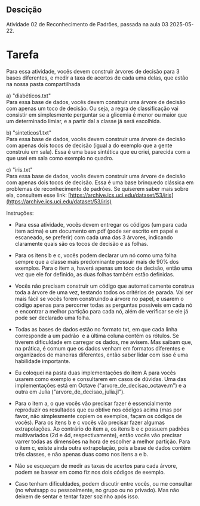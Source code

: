 ## Descição

Atividade 02 de Reconhecimento de Padrões, passada na aula 03 2025-05-22.

# Tarefa

Para essa atividade, vocês devem construir árvores de decisão para 3 bases diferentes, e medir a taxa de acertos de cada uma delas, que estão na nossa pasta compartilhada  

a) "diabéticos.txt"  
Para essa base de dados, vocês devem construir uma árvore de decisão com apenas um toco de decisão. Ou seja, a regra de classificação vai consistir em simplesmente perguntar se a glicemia é menor ou maior que um determinado limiar, e a partir daí a classe já será escolhida.   

b) "sinteticos1.txt"  
Para essa base de dados, vocês devem construir uma árvore de decisão com apenas dois tocos de decisão (igual a do exemplo que a gente construiu em sala). Essa é uma base sintética que eu criei, parecida com a que usei em sala como exemplo no quadro.  

c) "iris.txt"  
Para essa base de dados, vocês devem construir uma árvore de decisão com apenas dois tocos de decisão. Essa é uma base brinquedo clássica em problemas de reconhecimento de padrões. Se quiserem saber mais sobre ela, consultem esse link: [https://archive.ics.uci.edu/dataset/53/iris](https://archive.ics.uci.edu/dataset/53/iris)  


Instruções:  
- Para essa atividade, vocês devem entregar os códigos (um para cada item acima) e um documento em pdf (pode ser escrito em papel e escaneado, se preferir) com cada uma das 3 árvores, indicando claramente quais são os tocos de decisão e as folhas.  

- Para os itens b e c, vocês podem declarar um nó como uma folha sempre que a classe mais predominante possuir mais de 90% dos exemplos. Para o item a, haverá apenas um toco de decisão, então uma vez que ele for definido, as duas folhas também estão definidas.  

- Vocês não precisam construir um código que automaticamente construa toda a árvore de uma vez, testando todos os critérios de parada. Vai ser mais fácil se vocês forem construindo a árvore no papel, e usarem o código apenas para percorrer todas as perguntas possíveis em cada nó e encontrar a melhor partição para cada nó, além de verificar se ele já pode ser declarado uma folha.   

- Todas as bases de dados estão no formato txt, em que cada linha corresponde a um padrão  e a última coluna contém os rótulos. Se tiverem dificuldade em carregar os dados, me avisem. Mas saibam que, na prática, é comum que os dados venham em formatos diferentes e organizados de maneiras diferentes, então saber lidar com isso é uma habilidade importante.   

- Eu coloquei na pasta duas implementações do item A para vocês usarem como exemplo e consultarem em casos de dúvidas. Uma das implementações está em Octave ("arvore_de_decisao_octave.m") e a outra em Julia ("arvore_de_decisao_julia.jl").  

- Para o item a, o que vocês vão precisar fazer é essencialmente reproduzir os resultados que eu obtive nos códigos acima (mas por favor, não simplesmente copiem os exemplos, façam os códigos de vocês). Para os itens b e c vocês vão precisar fazer algumas extrapolações. Ao contrário do item a, os itens b e c possuem padrões multivariados (2d e 4d, respectivamente), então vocês vão precisar varrer todas as dimensões na hora de escolher a melhor partição. Para o item c, existe ainda outra extrapolação, pois a base de dados contém três classes, e não apenas duas como nos itens a e b.   

- Não se esqueçam de medir as taxas de acertos para cada árvore, podem se basear em como fiz nos dois códigos de exemplo.   

- Caso tenham dificuldades, podem discutir entre vocês, ou me consultar (no whatsapp ou pessoalmente, no grupo ou no privado). Mas não deixem de sentar e tentar fazer sozinho após isso.
